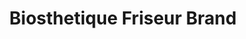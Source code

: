 ---
title: "Biosthetique Friseur Brand"
url: /diepholz/biosthetique-friseur-brand/
shop: Friseur
---